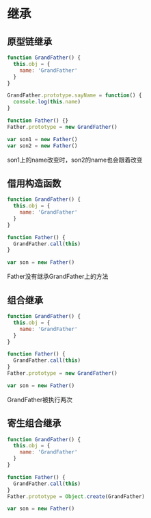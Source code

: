 # 继承

## 原型链继承
```js
function GrandFather() {
  this.obj = {
    name: 'GrandFather'
  }
}

GrandFather.prototype.sayName = function() {
  console.log(this.name)
}

function Father() {}
Father.prototype = new GrandFather()

var son1 = new Father()
var son2 = new Father()
```
son1上的name改变时，son2的name也会跟着改变

## 借用构造函数
```js
function GrandFather() {
  this.obj = {
    name: 'GrandFather'
  }
}

function Father() {
  GrandFather.call(this)
}

var son = new Father()
```
Father没有继承GrandFather上的方法

## 组合继承
```js
function GrandFather() {
  this.obj = {
    name: 'GrandFather'
  }
}

function Father() {
  GrandFather.call(this)
}
Father.prototype = new GrandFather()

var son = new Father()
```
GrandFather被执行两次

## 寄生组合继承
```js
function GrandFather() {
  this.obj = {
    name: 'GrandFather'
  }
}

function Father() {
  GrandFather.call(this)
}
Father.prototype = Object.create(GrandFather)

var son = new Father()
```